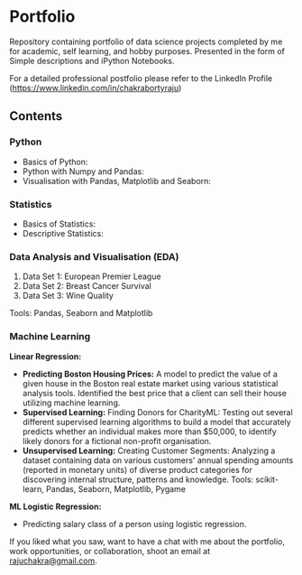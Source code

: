 # Portfolio


Repository containing portfolio of data science projects completed by me for academic, self learning, and hobby purposes. Presented in the form of Simple descriptions and iPython Notebooks.

For a detailed professional postfolio please refer to the LinkedIn Profile (https://www.linkedin.com/in/chakrabortyraju)

## Contents
### Python

- Basics of Python: 
- Python with Numpy and Pandas:
- Visualisation with Pandas, Matplotlib and Seaborn:

### Statistics

- Basics of Statistics:
- Descriptive Statistics:

### Data Analysis and Visualisation (EDA)
1. Data Set 1: European Premier League
2. Data Set 2: Breast Cancer Survival
3. Data Set 3: Wine Quality

Tools: Pandas, Seaborn and Matplotlib

### Machine Learning

**Linear Regression:**
- **Predicting Boston Housing Prices:** A model to predict the value of a given house in the Boston real estate market using various statistical analysis tools. Identified the best price that a client can sell their house utilizing machine learning.
- **Supervised Learning:** Finding Donors for CharityML: Testing out several different supervised learning algorithms to build a model that accurately predicts whether an individual makes more than $50,000, to identify likely donors for a fictional non-profit organisation.
- **Unsupervised Learning:** Creating Customer Segments: Analyzing a dataset containing data on various customers' annual spending amounts (reported in monetary units) of diverse product categories for discovering internal structure, patterns and knowledge.
Tools: scikit-learn, Pandas, Seaborn, Matplotlib, Pygame

**ML Logistic Regression:**

- Predicting salary class of a person using logistic regression.

If you liked what you saw, want to have a chat with me about the portfolio, work opportunities, or collaboration, shoot an email at rajuchakra@gmail.com.

